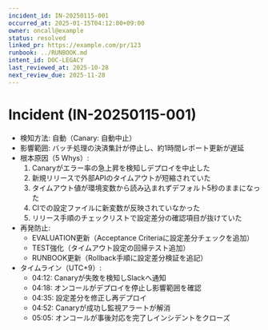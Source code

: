 ```yaml
---
incident_id: IN-20250115-001
occurred_at: 2025-01-15T04:12:00+09:00
owner: oncall@example
status: resolved
linked_pr: https://example.com/pr/123
runbook: ../RUNBOOK.md
intent_id: DOC-LEGACY
last_reviewed_at: 2025-10-28
next_review_due: 2025-11-28
---
```


# Incident (IN-20250115-001)

- 検知方法: 自動（Canary: 自動中止）
- 影響範囲: バッチ処理の決済集計が停止し、約1時間レポート更新が遅延
- 根本原因（5 Whys）:
  1. Canaryがエラー率の急上昇を検知しデプロイを中止した
  2. 新規リリースで外部APIのタイムアウトが短縮されていた
  3. タイムアウト値が環境変数から読み込まれずデフォルト5秒のままになった
  4. CIでの設定ファイルに新変数が反映されていなかった
  5. リリース手順のチェックリストで設定差分の確認項目が抜けていた
- 再発防止:
  - EVALUATION更新（Acceptance Criteriaに設定差分チェックを追加）
  - TEST強化（タイムアウト設定の回帰テスト追加）
  - RUNBOOK更新（Rollback手順に設定差分検証を追記）
- タイムライン（UTC+9）:
  - 04:12: Canaryが失敗を検知しSlackへ通知
  - 04:18: オンコールがデプロイを停止し影響範囲を確認
  - 04:35: 設定差分を修正し再デプロイ
  - 04:52: Canaryが成功し監視アラートが解消
  - 05:05: オンコールが事後対応を完了しインシデントをクローズ

